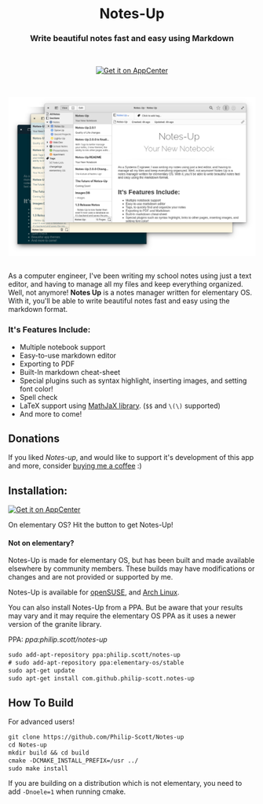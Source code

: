 <div>
  <h1 align="center">Notes-Up</h1>
  <h3 align="center">Write beautiful notes fast and easy using Markdown</h3>
</div>

<br/>

<p align="center">
  <a href="https://appcenter.elementary.io/com.github.philip-scott.notes-up">
    <img src="https://appcenter.elementary.io/badge.svg" alt="Get it on AppCenter">
  </a>
</p>

<br/>

<p align="center">
    <img src="Screenshot.png" alt="Screenshot">
</p>

<h2> </h2>

As a computer engineer, I've been writing my school notes using just a text editor, and having to manage all my files and keep everything organized. Well, not anymore! **Notes Up** is a notes manager written for elementary OS. With it, you'll be able to write beautiful notes fast and easy using the markdown format.

### It's Features Include:

- Multiple notebook support
- Easy-to-use markdown editor
- Exporting to PDF
- Built-In markdown cheat-sheet
- Special plugins such as syntax highlight, inserting images, and setting font color!
- Spell check
- LaTeX support using [MathJaX library](http://www.mathjax.org/). (`$$` and `\(\)` supported)
- And more to come!

## Donations
If you liked _Notes-up_, and would like to support it's development of this app and more, consider [buying me a coffee](https://www.paypal.com/cgi-bin/webscr?cmd=_s-xclick&hosted_button_id=WYD9ZJK6ZFUDQ) :)

## Installation:
[![Get it on AppCenter](https://appcenter.elementary.io/badge.svg)](https://appcenter.elementary.io/com.github.philip-scott.notes-up)

On elementary OS? Hit the button to get Notes-Up!

#### Not on elementary?
Notes-Up is made for elementary OS, but has been built and made available elsewhere by community members. These builds may have modifications or changes and are not provided or supported by me.

Notes-Up is available for [openSUSE](https://software.opensuse.org/package/notes-up), and [Arch Linux](https://aur.archlinux.org/packages/?O=0&K=notes-up).

You can also install Notes-Up from a PPA. But be aware that your results may vary and it may require the elementary OS PPA as it uses a newer version of the granite library.

PPA: _ppa:philip.scott/notes-up_

	sudo add-apt-repository ppa:philip.scott/notes-up
	# sudo add-apt-repository ppa:elementary-os/stable
	sudo apt-get update
	sudo apt-get install com.github.philip-scott.notes-up

## How To Build
For advanced users!

	git clone https://github.com/Philip-Scott/Notes-up
	cd Notes-up
	mkdir build && cd build
	cmake -DCMAKE_INSTALL_PREFIX=/usr ../
	sudo make install

If you are building on a distribution which is not elementary, you need to add `-Dnoele=1` when running cmake.
